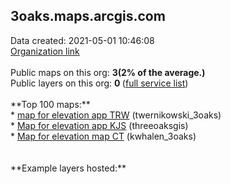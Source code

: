 <h2>3oaks.maps.arcgis.com</h2> Data created: 2021-05-01 10:46:08 <br /><a target='new' href='https://3oaks.maps.arcgis.com'>Organization link</a><br /><br />Public maps on this org: <b>3(2% of the average.)</b><br />Public layers on this org: <b>0 </b>(<a target='new' href='https://services.arcgis.com/PqdS6xy0FsWkAv5p/ArcGIS/rest/services'>full  service list</a>)<br /><br />**Top 100 maps:**<br />* <a target='new' href='https://www.arcgis.com/home/item.html?id=9bd4c3680cde47e89c4cbe4bdc29525c'>map for elevation app TRW</a> (twernikowski_3oaks)<br />* <a target='new' href='https://www.arcgis.com/home/item.html?id=050b177ff6ca42d792c8ff151f2a6cdb'>Map for elevation app KJS</a> (threeoaksgis)<br />* <a target='new' href='https://www.arcgis.com/home/item.html?id=ebe6da625ea94aa78c88caa1e3735914'>Map for elevation map CT</a> (kwhalen_3oaks)<br /><br /><br />**Example layers hosted:**<br />